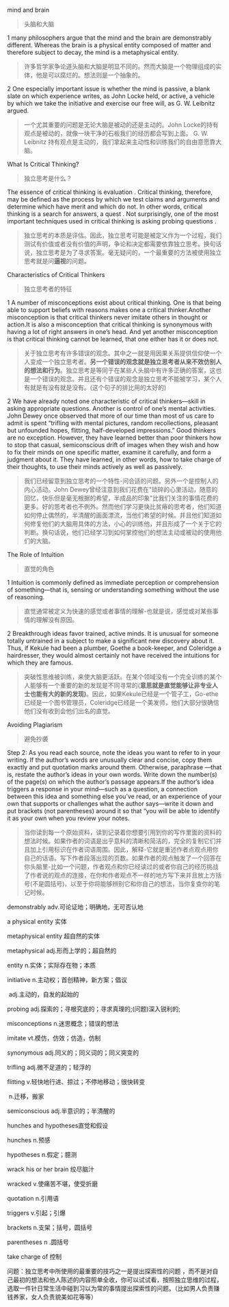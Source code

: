 mind and brain

> 头脑和大脑

1 many philosophers argue that the mind and the brain are demonstrably different. Whereas the brain is a physical entity composed of matter and therefore subject to decay, the mind is a metaphysical entity.

> 许多哲学家争论道头脑和大脑是明显不同的。然而大脑是一个物理组成的实体，他是可以腐烂的。想法则是一个抽象的。

2 One especially important issue is whether the mind is passive, a blank slate on which experience writes, as John Locke held, or active, a vehicle by which we take the initiative and exercise our free will, as G. W. Leibnitz argued.

> 一个尤其重要的问题是无论大脑是被动的还是主动的。John Locke的持有观点是被动的，就像一块干净的石板我们的经历都会写到上面。 G. W. Leibnitz 持有观点是主动的，我们拿起来主动性和训练我们的自由意愿靠大脑。

What Is Critical Thinking?

> 独立思考是什么？

The essence of critical thinking is evaluation . Critical thinking, therefore, may be defined as the process by which we test claims and arguments and determine which have merit and which do not. In other words, critical thinking is a search for answers, a quest . Not surprisingly, one of the most important techniques used in critical thinking is asking probing questions .

> 独立思考的本质是评估。因此，独立思考可能是被定义作为一个过程，我们测试有价值或者没有价值的声明，争论和决定都需要依靠独立思考。换句话说，独立思考是为了寻求答案。毫无疑问的，一个最重要的方法被使用独立思考就是问**逼视**的问题。

Characteristics of Critical Thinkers

> 独立思考者的特征

1 A number of misconceptions exist about critical thinking. One is that being able to support beliefs with reasons makes one a critical thinker.Another misconception is that critical thinkers never imitate others in thought or action.It is also a misconception that critical thinking is synonymous with having a lot of right answers in one’s head. And yet another misconception is that critical thinking cannot be learned, that one either has it or does not.

> 关于独立思考有许多错误的观念。其中之一就是用因果关系提供信仰使一个人变成一个独立思考者。**另一个错误的观念就是独立思考者从来不效仿别人的想法和行为**。独立思考是等同于在某些人头脑中有许多正确的答案，这也是一个错误的观念。并且还有个错误的观念是独立思考不能被学习，某个人有就是有没有就是没有。(这个句子的排比用的太好的)

2 We have already noted one characteristic of critical thinkers—skill in asking appropriate questions. Another is control of one’s mental activities. John Dewey once observed that more of our time than most of us care to admit is spent “trifling with mental pictures, random recollections, pleasant but unfounded hopes, flitting, half-developed impressions.” Good thinkers are no exception. However, they have learned better than poor thinkers how to stop that casual, semiconscious drift of images when they wish and how to fix their minds on one specific matter, examine it carefully, and form a judgment about it. They have learned, in other words, how to take charge of their thoughts, to use their minds actively as well as passively.

>我们已经留意到独立思考的一个特性-问合适的问题。另外一个是控制人的内心活动。John Dewey曾经注意到我们花费在"琐碎的心里活动，随意的回忆，快乐但是毫无根据的希望，半成品的印象"比我们关注的事情花费的更多。好的思考者也不例外。然而他们学习更快比贫瘠的思考者，他们知道如何停止偶然的，半清醒的画面漂流，当他们希望的时候。并且他们知道如何修复他们的大脑用具体的方法，小心的训练他，并且形成了一个关于它的判断。换句话说，他们已经学习到如何掌控他们的想法主动或被动的使用他们的大脑。

The Role of Intuition

> 直觉的角色

1 Intuition is commonly defined as immediate perception or comprehension of something—that is, sensing or understanding something without the use of reasoning.

> 直觉通常被定义为快速的感觉或者事情的理解-也就是说，感觉或对某些事情的理解没有原因。

2 Breakthrough ideas favor trained, active minds. It is unusual for someone totally untrained in a subject to make a significant new discovery about it. Thus, if Kekule had been a plumber, Goethe a book-keeper, and Coleridge a hairdresser, they would almost certainly not have received the intuitions for which they are famous.

> 突破性思维被训练，来使大脑更活跃。在某个领域没有一个完全训练的某个人能够有一个重要的新的发现是不同寻常的(**意思就是直觉能够让非专业人士也能有大的新的发现)**。因此，如果Kekule已经是一个管子工，Go-ethe已经是一个图书管理员，Coleridge已经是一个美发师，他们大部分很确信他们没有收到会他们出名的直觉。

Avoiding Plagiarism

> 避免抄袭

Step 2: As you read each source, note the ideas you want to refer to in your writing. If the author’s words are unusually clear and concise, copy them exactly and put quotation marks around them. Otherwise, paraphrase —that is, restate the author’s ideas in your own words. Write down the number(s) of the page(s) on which the author’s passage appears.If the author’s idea triggers a response in your mind—such as a question, a connection between this idea and something else you’ve read, or an experience of your own that supports or challenges what the author says—write it down and put brackets (not parentheses) around it so that “you will be able to identify it as your own when you review your notes.

> 当你读到每一个原始资料，读到记录着你想要引用到你的写作里面的资料的想法时候。如果作者的词语是出乎意料的清晰和简洁的，完全的复制它们并且加上引用标识在作者词语周围。因此，解释-它就是重述作者点观点用你自己的话语。写下作者段落出现的页数。如果作者的观点触发了一个回答在你头脑里-比如一个问题，作者观点和你已经读过的或者你自己的经历挑战了作者说的观点的连接，在你和作者观点不一样的地方写下来并且放上方括号(不是圆括号)，以至于你将能够辨别它和你自己的想法，当你复查你的笔记时候。



demonstrably adv.可论证地；明确地，无可否认地

a physical entity  实体

metaphysical entity 超自然的实体

metaphysical adj.形而上学的；超自然的

entity n.实体；实际存在物；本质

initiative n.主动权；首创精神，新方案；倡议

​           adj.主动的，自发的起始的

probing adj.探索的；寻根究底的；寻求真理的;(问题)深入锐利的;

misconceptions n.迷思概念；错误的想法

imitate vt.模仿，仿效；仿造，仿制

synonymous adj.同义的；同义词的；同义突变的

trifling adj.微不足道的；轻浮的

flitting v.轻快地行进、掠过；不停地移动；很快转变

​           n.迁移，搬家

semiconscious adj.半意识的；半清醒的

hunches and hypotheses直觉和假设

hunches n.预感 

hypotheses n.假定；臆测

wrack his or her brain 绞尽脑汁

wracked v.使痛苦不堪，使受折磨

quotation n.引用语 

triggers  v.引起；引爆

 brackets n.支架；括号，圆括号

parentheses n .圆括号

take charge of 控制



问题：独立思考中所使用的最重要的技巧之一是提出探索性的问题 ，而不是对自己最初的想法和他人陈述的内容照单全收，你可以试试看，按照独立思维的过程，选取一件针日常生活中碰到习以为常的事情提出探索性的问题。（比如男人负责赚钱养家，女人负责貌美如花等等）





 